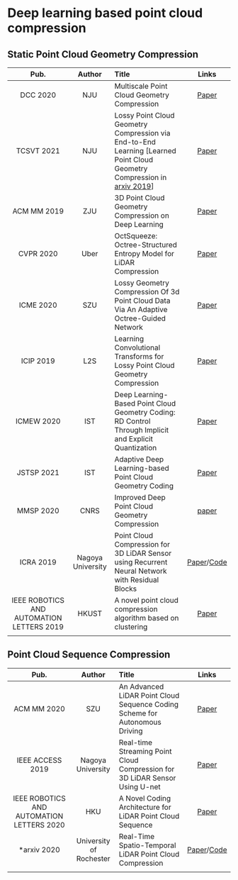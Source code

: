 # Deep learning based point cloud compression

## Static Point Cloud Geometry Compression

|                  **Pub.**                  |    **Author**     | **Title**                                                    |                          **Links**                           |
| :----------------------------------------: | :---------------: | :----------------------------------------------------------- | :----------------------------------------------------------: |
|                  DCC 2020                  |        NJU        | Multiscale Point Cloud Geometry Compression                  |          [Paper](https://arxiv.org/abs/2011.03799)           |
|                 TCSVT 2021                 |        NJU        | Lossy Point Cloud Geometry Compression via End-to-End Learning [Learned Point Cloud Geometry Compression in [arxiv 2019](https://arxiv.org/abs/1909.12037)] |    [Paper](https://ieeexplore.ieee.org/document/9321375)     |
|                ACM MM 2019                 |        ZJU        | 3D Point Cloud Geometry Compression on Deep Learning         | [Paper](https://dl.acm.org/doi/abs/10.1145/3343031.3351061)  |
|                 CVPR 2020                  |       Uber        | OctSqueeze: Octree-Structured Entropy Model for LiDAR Compression |    [Paper](https://ieeexplore.ieee.org/document/9157381)     |
|                 ICME 2020                  |        SZU        | Lossy Geometry Compression Of 3d Point Cloud Data Via An Adaptive Octree-Guided Network |    [Paper](https://ieeexplore.ieee.org/document/9102866/)    |
|                 ICIP 2019                  |        L2S        | Learning Convolutional Transforms for Lossy Point Cloud Geometry Compression |    [Paper](https://ieeexplore.ieee.org/document/8803413/)    |
|                 ICMEW 2020                 |        IST        | Deep Learning-Based Point Cloud Geometry Coding: RD Control Through Implicit and Explicit Quantization |    [Paper](https://ieeexplore.ieee.org/document/9106022/)    |
|                 JSTSP 2021                 |        IST        | Adaptive Deep Learning-based Point Cloud Geometry Coding     |    [Paper](https://ieeexplore.ieee.org/document/9309023)     |
|                 MMSP 2020                  |       CNRS        | Improved Deep Point Cloud Geometry Compression               | [paper](https://ieeexplore.ieee.org/abstract/document/9287077) |
|                 ICRA 2019                  | Nagoya University | Point Cloud Compression for 3D LiDAR Sensor using Recurrent Neural Network with Residual Blocks | [Paper](https://ieeexplore.ieee.org/abstract/document/8794264)/[Code](https://github.com/ChenxiTU/Point-cloud-compression-by-RNN) |
| IEEE ROBOTICS AND AUTOMATION LETTERS  2019 |       HKUST       | A novel point cloud compression algorithm based on clustering |    [Paper](https://ieeexplore.ieee.org/document/8648155)     |
|                                            |                   |                                                              |                                                              |



## Point Cloud Sequence Compression

|                  **Pub.**                  |       **Author**        | **Title**                                                    |                          **Links**                           |
| :----------------------------------------: | :---------------------: | :----------------------------------------------------------- | :----------------------------------------------------------: |
|                ACM MM 2020                 |           SZU           | An Advanced LiDAR Point Cloud Sequence Coding Scheme for Autonomous Driving |   [Paper](https://dl.acm.org/doi/10.1145/3394171.3413537)    |
|              IEEE ACCESS 2019              |    Nagoya University    | Real-time Streaming Point Cloud Compression for 3D LiDAR Sensor Using U-net |    [Paper](https://ieeexplore.ieee.org/document/8798629)     |
| IEEE ROBOTICS AND AUTOMATION LETTERS  2020 |           HKU           | A Novel Coding Architecture for LiDAR Point Cloud Sequence   |    [Paper](https://ieeexplore.ieee.org/document/9143432)     |
|                *arxiv 2020                 | University of Rochester | Real-Time Spatio-Temporal LiDAR Point Cloud Compression      | [Paper](https://arxiv.org/abs/2008.06972)/[Code](https://github.com/horizon-research/Real-Time-Spatio-Temporal-LiDAR-Point-Cloud-Compression) |
|                                            |                         |                                                              |                                                              |

